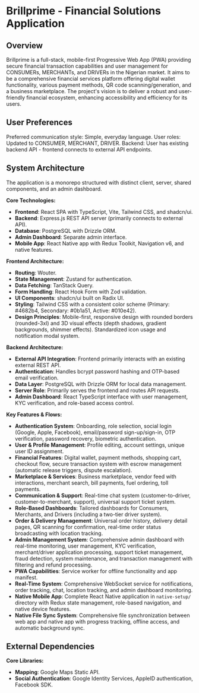 # Brillprime - Financial Solutions Application

## Overview
Brillprime is a full-stack, mobile-first Progressive Web App (PWA) providing secure financial transaction capabilities and user management for CONSUMERs, MERCHANTs, and DRIVERs in the Nigerian market. It aims to be a comprehensive financial services platform offering digital wallet functionality, various payment methods, QR code scanning/generation, and a business marketplace. The project's vision is to deliver a robust and user-friendly financial ecosystem, enhancing accessibility and efficiency for its users.

## User Preferences
Preferred communication style: Simple, everyday language.
User roles: Updated to CONSUMER, MERCHANT, DRIVER.
Backend: User has existing backend API - frontend connects to external API endpoints.

## System Architecture
The application is a monorepo structured with distinct client, server, shared components, and an admin dashboard.

**Core Technologies:**
- **Frontend**: React SPA with TypeScript, Vite, Tailwind CSS, and shadcn/ui.
- **Backend**: Express.js REST API server (primarily connects to external API).
- **Database**: PostgreSQL with Drizzle ORM.
- **Admin Dashboard**: Separate admin interface.
- **Mobile App**: React Native app with Redux Toolkit, Navigation v6, and native features.

**Frontend Architecture:**
- **Routing**: Wouter.
- **State Management**: Zustand for authentication.
- **Data Fetching**: TanStack Query.
- **Form Handling**: React Hook Form with Zod validation.
- **UI Components**: shadcn/ui built on Radix UI.
- **Styling**: Tailwind CSS with a consistent color scheme (Primary: #4682b4, Secondary: #0b1a51, Active: #010e42).
- **Design Principles**: Mobile-first, responsive design with rounded borders (rounded-3xl) and 3D visual effects (depth shadows, gradient backgrounds, shimmer effects). Standardized icon usage and notification modal system.

**Backend Architecture:**
- **External API Integration**: Frontend primarily interacts with an existing external REST API.
- **Authentication**: Handles bcrypt password hashing and OTP-based email verification.
- **Data Layer**: PostgreSQL with Drizzle ORM for local data management.
- **Server Role**: Primarily serves the frontend and routes API requests.
- **Admin Dashboard**: React TypeScript interface with user management, KYC verification, and role-based access control.

**Key Features & Flows:**
- **Authentication System**: Onboarding, role selection, social login (Google, Apple, Facebook), email/password sign-up/sign-in, OTP verification, password recovery, biometric authentication.
- **User & Profile Management**: Profile editing, account settings, unique user ID assignment.
- **Financial Features**: Digital wallet, payment methods, shopping cart, checkout flow, secure transaction system with escrow management (automatic release triggers, dispute escalation).
- **Marketplace & Services**: Business marketplace, vendor feed with interactions, merchant search, bill payments, fuel ordering, toll payments.
- **Communication & Support**: Real-time chat system (customer-to-driver, customer-to-merchant, support), universal support ticket system.
- **Role-Based Dashboards**: Tailored dashboards for Consumers, Merchants, and Drivers (including a two-tier driver system).
- **Order & Delivery Management**: Universal order history, delivery detail pages, QR scanning for confirmation, real-time order status broadcasting with location tracking.
- **Admin Management System**: Comprehensive admin dashboard with real-time monitoring, user management, KYC verification, merchant/driver application processing, support ticket management, fraud detection, system maintenance, and transaction management with filtering and refund processing.
- **PWA Capabilities**: Service worker for offline functionality and app manifest.
- **Real-Time System**: Comprehensive WebSocket service for notifications, order tracking, chat, location tracking, and admin dashboard monitoring.
- **Native Mobile App**: Complete React Native application in `native-setup/` directory with Redux state management, role-based navigation, and native device features.
- **Native File Sync System**: Comprehensive file synchronization between web app and native app with progress tracking, offline access, and automatic background sync.

## External Dependencies

**Core Libraries:**
- **Mapping**: Google Maps Static API.
- **Social Authentication**: Google Identity Services, AppleID authentication, Facebook SDK.